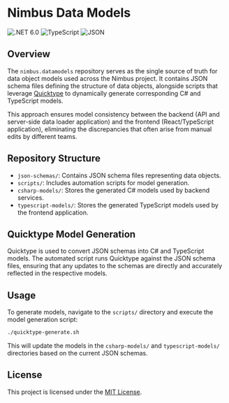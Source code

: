 # Nimbus Data Models

![.NET 6.0](https://img.shields.io/badge/.NET-6.0-blueviolet) ![TypeScript](https://img.shields.io/badge/TypeScript-3178C6.svg?&logo=typescript&logoColor=white) ![JSON](https://img.shields.io/badge/JSON-%20Schema-lightgrey)

## Overview

The `nimbus.datamodels` repository serves as the single source of truth for data object models used across the Nimbus project. It contains JSON schema files defining the structure of data objects, alongside scripts that leverage [Quicktype](https://quicktype.io/) to dynamically generate corresponding C# and TypeScript models.

This approach ensures model consistency between the backend (API and server-side data loader application) and the frontend (React/TypeScript application), eliminating the discrepancies that often arise from manual edits by different teams.

## Repository Structure

- `json-schemas/`: Contains JSON schema files representing data objects.
- `scripts/`: Includes automation scripts for model generation.
- `csharp-models/`: Stores the generated C# models used by backend services.
- `typescript-models/`: Stores the generated TypeScript models used by the frontend application.

## Quicktype Model Generation

Quicktype is used to convert JSON schemas into C# and TypeScript models. The automated script runs Quicktype against the JSON schema files, ensuring that any updates to the schemas are directly and accurately reflected in the respective models.

## Usage

To generate models, navigate to the `scripts/` directory and execute the model generation script:

```bash
./quicktype-generate.sh
```

This will update the models in the `csharp-models/` and `typescript-models/` directories based on the current JSON schemas.

## License

This project is licensed under the [MIT License](LICENSE).
